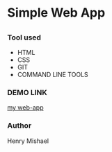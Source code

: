 # Simple Web App

##

### Tool used

- HTML
- CSS
- GIT
- COMMAND LINE TOOLS

### DEMO LINK

[my web-app](https://henrymishael.github.io/3mtt-webdesign/)

### Author

Henry Mishael
